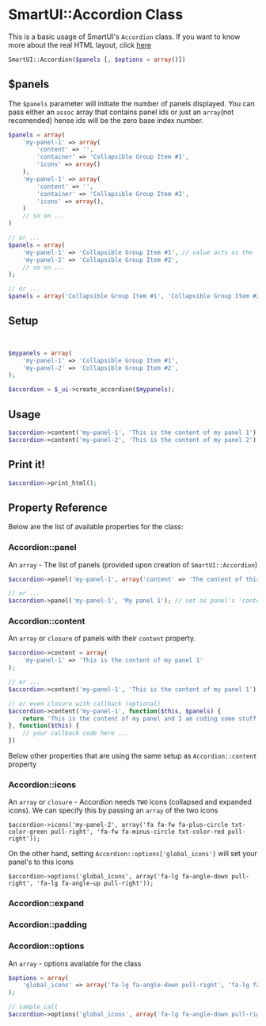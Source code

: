 # SmartUI::Accordion Class
This is a basic usage of SmartUI's ```Accordion``` class. If you want to know more about the real HTML layout, click [here](general-elements.php)
```php
SmartUI::Accordion($panels [, $options = array()])
```

## $panels
The ```$panels``` parameter will initiate the number of panels displayed. You can pass either an ```assoc``` array that contains panel ids or just an ```array```(not recomended) hense ids will be the zero base index number.
```php
$panels = array(
	'my-panel-1' => array(
		'content' => '',
		'container' => 'Collapsible Group Item #1',
		'icons' => array()
	),
	'my-panel-1' => array(
		'content' => '',
		'container' => 'Collapsible Group Item #2',
		'icons' => array(),
	)
	// so on ...
)

// or ...
$panels = array(
	'my-panel-1' => 'Collapsible Group Item #1', // value acts as the 'title' property
	'my-panel-2' => 'Collapsible Group Item #2',
	// so on ...
);

// or ...
$panels = array('Collapsible Group Item #1', 'Collapsible Group Item #2'); // panel #0 and #1 as ids
```

## Setup
```php


$mypanels = array(
	'my-panel-1' => 'Collapsible Group Item #1',
	'my-panel-2' => 'Collapsible Group Item #2',
);

$accordion = $_ui->create_accordion($mypanels);
```

## Usage
```php
$accordion->content('my-panel-1', 'This is the content of my panel 1');
$accordion->content('my-panel-2', 'This is the content of my panel 2');
```

## Print it!
```php
$accordion->print_html();
```

## Property Reference
Below are the list of available properties for the class:

### Accordion::panel
An ```array``` - The list of panels (provided upon creation of ```SmartUI::Accordion```)
```php
$accordion->panel('my-panel-1', array('content' => 'The content of this panel'));

// or ...
$accordion->panel('my-panel-1', 'My panel 1'); // set as panel's 'content' property
```

### Accordion::content
An ```array``` or ```closure``` of panels with their ```content``` property.
```php
$accordion->content = array(
	'my-panel-1' => 'This is the content of my panel 1'
);

// or ...
$accordion->content('my-panel-1', 'This is the content of my panel 1');

// or even closure with callback (optional)
$accordion->content('my-panel-1', function($this, $panels) {
	return 'This is the content of my panel and I am coding some stuff here to return';
}, function($this) {
	// your callback code here ...
})
```
Below other properties that are using the same setup as ```Accordion::content``` property
### Accordion::icons
An ```array``` or ```closure``` - Accordion needs ```TWO``` icons (collapsed and expanded icons). We can specify this by passing an ```array``` of the two icons
```
$accordion->icons('my-panel-2', array('fa fa-fw fa-plus-circle txt-color-green pull-right', 'fa-fw fa-minus-circle txt-color-red pull-right'));
```
On the other hand, setting ```Accordion::options['global_icons']``` will set your panel's to this icons
```
$accordion->options('global_icons', array('fa-lg fa-angle-down pull-right', 'fa-lg fa-angle-up pull-right'));
```

### Accordion::expand
### Accordion::padding
### Accordion::options
An ```array``` - options available for the class
```php
$options = array(
	'global_icons' => array('fa-lg fa-angle-down pull-right', 'fa-lg fa-angle-up pull-right')
);

// sample call
$accordion->options('global_icons', array('fa-lg fa-angle-down pull-right', 'fa-lg fa-angle-up pull-right'));

```